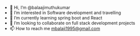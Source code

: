 - 👋 Hi, I’m @balaajimuthukumar
- 👀 I’m interested in Software development and travelling
- 🌱 I’m currently learning spring boot and React
- 💞️ I’m looking to collaborate on full stack development projects
- 📫 How to reach me mbalaji1995@gmail.com

<!---
balaajimuthukumar/balaajimuthukumar is a ✨ special ✨ repository because its `README.md` (this file) appears on your GitHub profile.
You can click the Preview link to take a look at your changes.
--->
